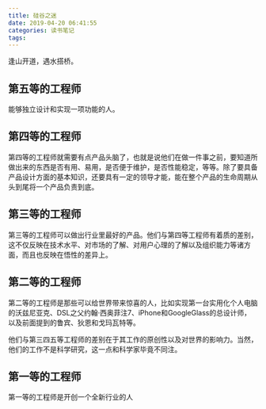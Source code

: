 ```yaml
---
title: 硅谷之迷
date: 2019-04-20 06:41:55
categories: 读书笔记
tags:
---
```


逢山开道，遇水搭桥。

## 第五等的工程师

能够独立设计和实现一项功能的人。

## 第四等的工程师

第四等的工程师就需要有点产品头脑了，也就是说他们在做一件事之前，要知道所做出来的东西是否有用、易用，是否便于维护，是否性能稳定，等等。除了要具备产品设计方面的基本知识，还要具有一定的领导才能，能在整个产品的生命周期从头到尾将一个产品负责到底。

## 第三等的工程师

第三等的工程师可以做出行业里最好的产品。他们与第四等工程师有着质的差别，这不仅反映在技术水平、对市场的了解、对用户心理的了解以及组织能力等诸方面，而且也反映在悟性的差异上。

## 第二等的工程师

第二等的工程师是那些可以给世界带来惊喜的人，比如实现第一台实用化个人电脑的沃兹尼亚克、DSL之父约翰·西奥菲注7、iPhone和GoogleGlass的总设计师，以及前面提到的鲁宾、狄恩和戈玛瓦特等。

他们与第三四五等工程师的差别在于其工作的原创性以及对世界的影响力。当然，他们的工作不是科学研究，这一点和科学家毕竟不同注。

## 第一等的工程师
第一等的工程师是开创一个全新行业的人
